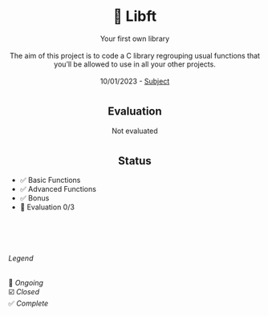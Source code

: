 # <h1 align="center"> :black_square_button: Libft</h1>
<p align="center">
Your first own library<br />
<br>
The aim of this project is to code a C library regrouping usual functions that you’ll be allowed to use in all your other projects.<br>
 <br>
10/01/2023 - 
<a href="es.subject.libft.pdf">Subject</a>
</p>

# <h2 align="center"> Evaluation </h1>
<p align="center">
Not evaluated
</p>

# <h2 align="center"> Status </h1>

- :white_check_mark: Basic Functions
- :white_check_mark: Advanced Functions
- :white_check_mark: Bonus
- :black_square_button: Evaluation 0/3

<br>
<br>
<br>

###### Legend
:black_square_button: _Ongoing_<br />
:ballot_box_with_check: _Closed_<br />
:white_check_mark: _Complete_<br />


